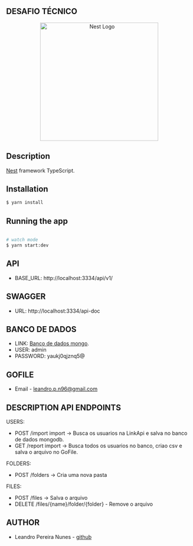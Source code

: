## DESAFIO TÉCNICO

<p align="center">
  <a href="http://nestjs.com/" target="blank"><img src="https://nestjs.com/img/logo_text.svg" width="320" alt="Nest Logo" /></a>
</p>

## Description

[Nest](https://github.com/nestjs/nest) framework TypeScript.

## Installation

```bash
$ yarn install
```

## Running the app

```bash

# watch mode
$ yarn start:dev

```

## API
- BASE_URL: http://localhost:3334/api/v1/

## SWAGGER
- URL: http://localhost:3334/api-doc

## BANCO DE DADOS
- LINK: [Banco de dados mongo](https://dashboard.absam.io/service/41513/webssh).
- USER: admin
- PASSWORD: yaukj0qjznq5@

## GOFILE
- Email - leandro.p.n96@gmail.com

## DESCRIPTION API ENDPOINTS

USERS:
  - POST  /import
  import -> Busca os usuarios na LinkApi e salva no banco de dados mongodb.
  - GET /report
  import -> Busca todos os usuarios no banco, criao csv e salva o arquivo no GoFile.

FOLDERS:
  - POST /folders -> Cria uma nova pasta

FILES:
  - POST /files -> Salva o arquivo
  - DELETE /files/{name}/folder/{folder} - Remove o arquivo

## AUTHOR
- Leandro Pereira Nunes - [github](https://github.com/leandropn96)
 
